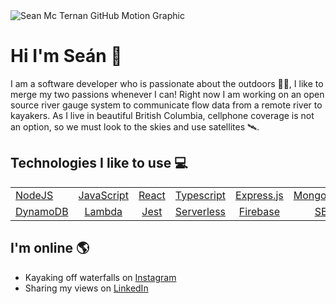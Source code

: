   <img src="https://github.com/SeanMcTernan/SeanMcTernan/blob/master/ReadMe_Images/Laptop.gif?raw=true" alt="Sean Mc Ternan GitHub Motion Graphic">

# Hi I'm Seán 👋

I am a software developer who is passionate about the outdoors 🌱🌲, I like to merge my two passions whenever I can! Right now I am working on an open source river gauge system to communicate flow data from a remote river to kayakers. As I live in beautiful British Columbia, cellphone coverage is not an option, so we must look to the skies and use satellites 🛰️. 

## Technologies I like to use 💻             

|             |                             |                             |                             |                             |               |             
| :---        |           :----:            |           :----:            |           :----:            |           :----:            |          ---: |
| [NodeJS](https://nodejs.org/en/)     | [JavaScript](https://www.javascript.com/)                  | [React](https://reactjs.org/)                       | [Typescript](https://www.typescriptlang.org/) | [Express.js](https://expressjs.com/)                | [MongoDB](https://www.mongodb.com/)        |
| [DynamoDB](https://aws.amazon.com/dynamodb/)     | [Lambda](https://aws.amazon.com/lambda/)                     | [Jest](https://jestjs.io/)                   | [Serverless](https://expressjs.com/)                  | [Firebase](https://expressjs.com/)                    | [SEED](https://expressjs.com/) | [Jest](https://expressjs.com/)          |


## I'm online 🌎

- Kayaking off waterfalls on <a href="https://www.instagram.com/whatsthekracken">Instagram</a>
- Sharing my views on <a href="https://www.linkedin.com/in/seanmcternan">LinkedIn</a>
